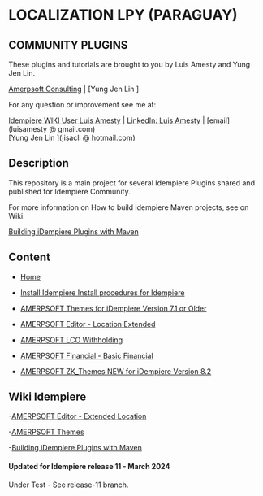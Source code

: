 
# <b>LOCALIZATION LPY (PARAGUAY)</b>

## <b>COMMUNITY PLUGINS</b>
These plugins and tutorials are brought to you by Luis Amesty and Yung Jen Lin.

[Amerpsoft Consulting](http://amerpsoft.com/index.php/en/) | [Yung Jen Lin ]

For any question or improvement see me at:

[Idempiere WIKI User Luis Amesty](https://wiki.idempiere.org/en/User:Luisamesty) | [LinkedIn: Luis Amesty](https://www.linkedin.com/in/luisamesty/) | [email](luisamesty @ gmail.com) <br/>
[Yung Jen Lin ](jisacli @ hotmail.com) <br/>

## <b>Description</b>

This repository is a main project for several Idempiere Plugins shared and published for Idempiere Community.

For more information on How to build idempiere Maven projects, see on Wiki: 

[Building iDempiere Plugins with Maven](https://wiki.idempiere.org/en/Building_iDempiere_Plugins_with_Maven)

## <b>Content</b>

- [Home](./README.md)

- [Install Idempiere Install procedures for Idempiere](./doc/InstallIdempiere/README_InstallIdempiere.md)

- [AMERPSOFT Themes for iDempiere Version 7.1 or Older](https://github.com/luisamesty/Amerpsoft-iDempiere-community/blob/master/org.amerpsoft.com.idempiere.themes-com/README.md)

- [AMERPSOFT Editor - Location Extended](https://github.com/luisamesty/Amerpsoft-iDempiere-community/blob/master/org.amerpsoft.com.idempiere.editors-com/README.md)

- [AMERPSOFT LCO Withholding](https://github.com/luisamesty/Amerpsoft-iDempiere-community/blob/master/org.amerpsoft.com.idempiere.lco.withholding/README.md)

- [AMERPSOFT Financial - Basic Financial](https://github.com/luisamesty/Amerpsoft-iDempiere-community/blob/master/org.amerpsoft.com.idempiere.financial/README.md)

- [AMERPSOFT ZK_Themes NEW for iDempiere Version 8.2](https://github.com/luisamesty/Amerpsoft-iDempiere-community/blob/master/org.amerpsoft.com.idempiere.zk_themes/README.md)

## <b>Wiki Idempiere</b>
-[AMERPSOFT Editor - Extended Location](http://wiki.idempiere.org/en/Plugin:_Extended_Location)

-[AMERPSOFT Themes](https://wiki.idempiere.org/en/Plugin:_Themes_Amerpsoft)

-[Building iDempiere Plugins with Maven](https://wiki.idempiere.org/en/Building_iDempiere_Plugins_with_Maven)


#### Updated for Idempiere release 11 - March 2024
  Under Test - See release-11 branch.
